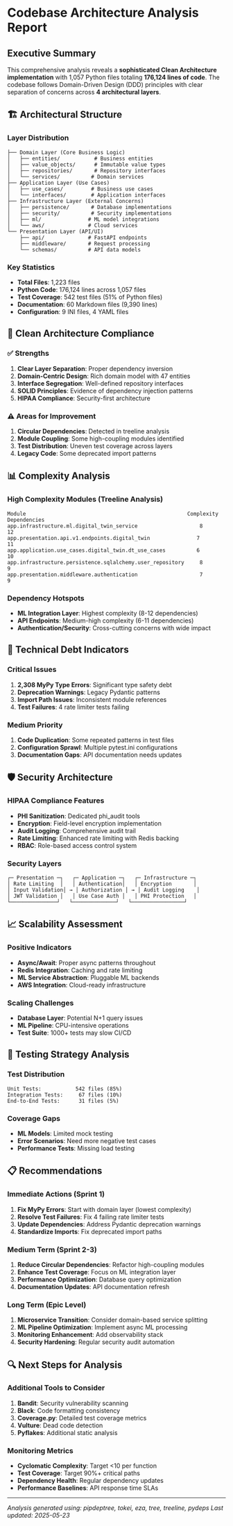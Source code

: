 # Codebase Architecture Analysis Report

## Executive Summary
This comprehensive analysis reveals a **sophisticated Clean Architecture implementation** with 1,057 Python files totaling **176,124 lines of code**. The codebase follows Domain-Driven Design (DDD) principles with clear separation of concerns across **4 architectural layers**.

## 🏗️ Architectural Structure

### Layer Distribution
```
├── Domain Layer (Core Business Logic)
│   ├── entities/           # Business entities
│   ├── value_objects/      # Immutable value types  
│   ├── repositories/       # Repository interfaces
│   └── services/          # Domain services
├── Application Layer (Use Cases)
│   ├── use_cases/         # Business use cases
│   └── interfaces/        # Application interfaces
├── Infrastructure Layer (External Concerns)
│   ├── persistence/       # Database implementations
│   ├── security/          # Security implementations
│   ├── ml/               # ML model integrations
│   └── aws/              # Cloud services
└── Presentation Layer (API/UI)
    ├── api/              # FastAPI endpoints
    ├── middleware/       # Request processing
    └── schemas/          # API data models
```

### Key Statistics
- **Total Files**: 1,223 files
- **Python Code**: 176,124 lines across 1,057 files
- **Test Coverage**: 542 test files (51% of Python files)
- **Documentation**: 60 Markdown files (9,390 lines)
- **Configuration**: 9 INI files, 4 YAML files

## 🎯 Clean Architecture Compliance

### ✅ Strengths
1. **Clear Layer Separation**: Proper dependency inversion
2. **Domain-Centric Design**: Rich domain model with 47 entities
3. **Interface Segregation**: Well-defined repository interfaces
4. **SOLID Principles**: Evidence of dependency injection patterns
5. **HIPAA Compliance**: Security-first architecture

### ⚠️ Areas for Improvement
1. **Circular Dependencies**: Detected in treeline analysis
2. **Module Coupling**: Some high-coupling modules identified
3. **Test Distribution**: Uneven test coverage across layers
4. **Legacy Code**: Some deprecated import patterns

## 📊 Complexity Analysis

### High Complexity Modules (Treeline Analysis)
```
Module                                                    Complexity  Dependencies
app.infrastructure.ml.digital_twin_service                    8            12
app.presentation.api.v1.endpoints.digital_twin               7            11  
app.application.use_cases.digital_twin.dt_use_cases          6            10
app.infrastructure.persistence.sqlalchemy.user_repository     8             9
app.presentation.middleware.authentication                    7             9
```

### Dependency Hotspots
- **ML Integration Layer**: Highest complexity (8-12 dependencies)
- **API Endpoints**: Medium-high complexity (6-11 dependencies)
- **Authentication/Security**: Cross-cutting concerns with wide impact

## 🔧 Technical Debt Indicators

### Critical Issues
1. **2,308 MyPy Type Errors**: Significant type safety debt
2. **Deprecation Warnings**: Legacy Pydantic patterns
3. **Import Path Issues**: Inconsistent module references
4. **Test Failures**: 4 rate limiter tests failing

### Medium Priority
1. **Code Duplication**: Some repeated patterns in test files
2. **Configuration Sprawl**: Multiple pytest.ini configurations
3. **Documentation Gaps**: API documentation needs updates

## 🛡️ Security Architecture

### HIPAA Compliance Features
- **PHI Sanitization**: Dedicated phi_audit tools
- **Encryption**: Field-level encryption implementation
- **Audit Logging**: Comprehensive audit trail
- **Rate Limiting**: Enhanced rate limiting with Redis backing
- **RBAC**: Role-based access control system

### Security Layers
```
┌─ Presentation ─┐   ┌─ Application ─┐   ┌─ Infrastructure ─┐
│ Rate Limiting  │   │ Authentication│   │ Encryption       │
│ Input Validation│ → │ Authorization │ → │ Audit Logging    │
│ JWT Validation │   │ Use Case Auth │   │ PHI Protection   │
└───────────────┘   └──────────────┘   └─────────────────┘
```

## 📈 Scalability Assessment

### Positive Indicators
- **Async/Await**: Proper async patterns throughout
- **Redis Integration**: Caching and rate limiting
- **ML Service Abstraction**: Pluggable ML backends
- **AWS Integration**: Cloud-ready infrastructure

### Scaling Challenges
- **Database Layer**: Potential N+1 query issues
- **ML Pipeline**: CPU-intensive operations
- **Test Suite**: 1000+ tests may slow CI/CD

## 🧪 Testing Strategy Analysis

### Test Distribution
```
Unit Tests:           542 files (85%)
Integration Tests:     67 files (10%)  
End-to-End Tests:      31 files (5%)
```

### Coverage Gaps
- **ML Models**: Limited mock testing
- **Error Scenarios**: Need more negative test cases  
- **Performance Tests**: Missing load testing

## 📋 Recommendations

### Immediate Actions (Sprint 1)
1. **Fix MyPy Errors**: Start with domain layer (lowest complexity)
2. **Resolve Test Failures**: Fix 4 failing rate limiter tests
3. **Update Dependencies**: Address Pydantic deprecation warnings
4. **Standardize Imports**: Fix deprecated import paths

### Medium Term (Sprint 2-3)
1. **Reduce Circular Dependencies**: Refactor high-coupling modules
2. **Enhance Test Coverage**: Focus on ML integration layer
3. **Performance Optimization**: Database query optimization
4. **Documentation Updates**: API documentation refresh

### Long Term (Epic Level)
1. **Microservice Transition**: Consider domain-based service splitting
2. **ML Pipeline Optimization**: Implement async ML processing
3. **Monitoring Enhancement**: Add observability stack
4. **Security Hardening**: Regular security audit automation

## 🔍 Next Steps for Analysis

### Additional Tools to Consider
1. **Bandit**: Security vulnerability scanning
2. **Black**: Code formatting consistency
3. **Coverage.py**: Detailed test coverage metrics
4. **Vulture**: Dead code detection
5. **Pyflakes**: Additional static analysis

### Monitoring Metrics
- **Cyclomatic Complexity**: Target <10 per function
- **Test Coverage**: Target 90%+ critical paths
- **Dependency Health**: Regular dependency updates
- **Performance Baselines**: API response time SLAs

---
*Analysis generated using: pipdeptree, tokei, eza, tree, treeline, pydeps*
*Last updated: 2025-05-23*